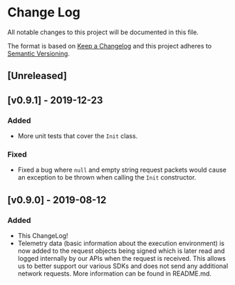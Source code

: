 # Change Log

All notable changes to this project will be documented in this file.

The format is based on [Keep a Changelog](http://keepachangelog.com/en/1.0.0/)
and this project adheres to [Semantic Versioning](http://semver.org/spec/v2.0.0.html).

## [Unreleased]


## [v0.9.1] - 2019-12-23
### Added
- More unit tests that cover the `Init` class.

### Fixed
- Fixed a bug where `null` and empty string request packets would cause an exception to be thrown when calling the `Init` constructor.

## [v0.9.0] - 2019-08-12
### Added
- This ChangeLog!
- Telemetry data (basic information about the execution environment) is now added to the request objects being signed which is later read and logged internally by our APIs when the request is received. This allows us to better support our various SDKs and does not send any additional network requests. More information can be found in README.md.
